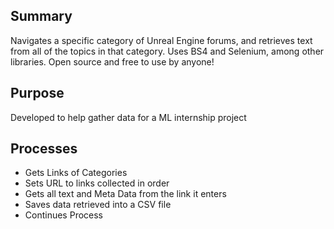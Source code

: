 <h2>Summary</h2>
<p>Navigates a specific category of Unreal Engine forums, and retrieves text from all of the topics in that category. Uses BS4 and Selenium, among other libraries. Open source and free to use by anyone! </p>

<h2>Purpose</h2>
<p>Developed to help gather data for a ML internship project</p>


<h2>Processes</h2>

<ul>
  <li>Gets Links of Categories</li>
  <li>Sets URL to links collected in order</li>
  <li>Gets all text and Meta Data from the link it enters</li>
  <li>Saves data retrieved into a CSV file</li>
  <li>Continues Process</li>
</ul>

